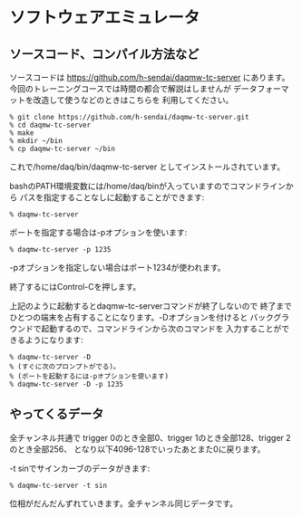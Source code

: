 # ソフトウェアエミュレータ

## ソースコード、コンパイル方法など

ソースコードは
https://github.com/h-sendai/daqmw-tc-server
にあります。
今回のトレーニングコースでは時間の都合で解説はしませんが
データフォーマットを改造して使うなどのときはこちらを
利用してください。

    % git clone https://github.com/h-sendai/daqmw-tc-server.git
    % cd daqmw-tc-server
    % make
    % mkdir ~/bin
    % cp daqmw-tc-server ~/bin

これで/home/daq/bin/daqmw-tc-server
としてインストールされています。

bashのPATH環境変数には/home/daq/binが入っていますのでコマンドラインから
パスを指定することなしに起動することができます:

    % daqmw-tc-server
    
ポートを指定する場合は-pオプションを使います:

    % daqmw-tc-server -p 1235

-pオプションを指定しない場合はポート1234が使われます。

終了するにはControl-Cを押します。

上記のように起動するとdaqmw-tc-serverコマンドが終了しないので
終了までひとつの端末を占有することになります。-Dオプションを付けると
バックグラウンドで起動するので、コマンドラインから次のコマンドを
入力することができるようになります:

    % daqmw-tc-server -D
    % (すぐに次のプロンプトがでる)。
    % (ポートを起動するには-pオプションを使います)
    % daqmw-tc-server -D -p 1235

## やってくるデータ

全チャンネル共通で
trigger 0のとき全部0、trigger 1のとき全部128、trigger 2のとき全部256、
となり以下4096-128でいったあとまた0に戻ります。

-t sinでサインカーブのデータがきます:

    % daqmw-tc-server -t sin

位相がだんだんずれていきます。全チャンネル同じデータです。

